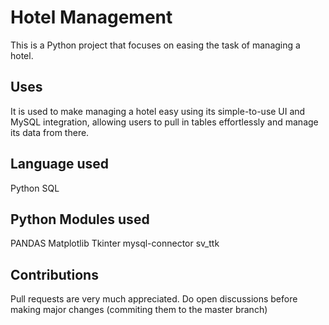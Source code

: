 # Hotel Management

This is a Python project that focuses on easing the task of managing a hotel.

## Uses

It is used to make managing a hotel easy using its simple-to-use UI and MySQL integration, allowing users to pull in tables effortlessly and manage its data from there.

## Language used 

Python
SQL 

## Python Modules used

PANDAS 
Matplotlib
Tkinter 
mysql-connector
sv_ttk 

## Contributions

Pull requests are very much appreciated. Do open discussions before making major changes (commiting them to the master branch)
